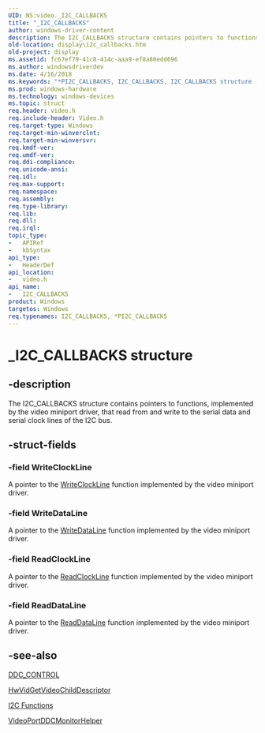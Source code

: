 ```yaml
---
UID: NS:video._I2C_CALLBACKS
title: "_I2C_CALLBACKS"
author: windows-driver-content
description: The I2C_CALLBACKS structure contains pointers to functions, implemented by the video miniport driver, that read from and write to the serial data and serial clock lines of the I2C bus.
old-location: display\i2c_callbacks.htm
old-project: display
ms.assetid: fc67ef79-41c8-414c-aaa9-ef8a80edd696
ms.author: windowsdriverdev
ms.date: 4/16/2018
ms.keywords: "*PI2C_CALLBACKS, I2C_CALLBACKS, I2C_CALLBACKS structure [Display Devices], PI2C_CALLBACKS, PI2C_CALLBACKS structure pointer [Display Devices], Video_Structs_fc21393a-6df2-4b4f-89be-2d3ac46dfcd7.xml, _I2C_CALLBACKS, display.i2c_callbacks, video/I2C_CALLBACKS, video/PI2C_CALLBACKS"
ms.prod: windows-hardware
ms.technology: windows-devices
ms.topic: struct
req.header: video.h
req.include-header: Video.h
req.target-type: Windows
req.target-min-winverclnt: 
req.target-min-winversvr: 
req.kmdf-ver: 
req.umdf-ver: 
req.ddi-compliance: 
req.unicode-ansi: 
req.idl: 
req.max-support: 
req.namespace: 
req.assembly: 
req.type-library: 
req.lib: 
req.dll: 
req.irql: 
topic_type:
-	APIRef
-	kbSyntax
api_type:
-	HeaderDef
api_location:
-	video.h
api_name:
-	I2C_CALLBACKS
product: Windows
targetos: Windows
req.typenames: I2C_CALLBACKS, *PI2C_CALLBACKS
---
```


# _I2C_CALLBACKS structure


## -description


The I2C_CALLBACKS structure contains pointers to functions, implemented by the video miniport driver, that read from and write to the serial data and serial clock lines of the I2C bus.


## -struct-fields




### -field WriteClockLine

A pointer to the <a href="https://msdn.microsoft.com/4dfd6223-420e-4087-b5bd-8277575321f7">WriteClockLine</a> function implemented by the video miniport driver.


### -field WriteDataLine

A pointer to the <a href="https://msdn.microsoft.com/3f860619-a479-4291-b3f3-ea4d309beee7">WriteDataLine</a> function implemented by the video miniport driver.


### -field ReadClockLine

A pointer to the <a href="https://msdn.microsoft.com/1051a234-ef63-454e-8957-292e86f4efcd">ReadClockLine</a> function implemented by the video miniport driver.


### -field ReadDataLine

A pointer to the <a href="https://msdn.microsoft.com/071000a3-c1b7-47fd-aec7-9e9f32edddf6">ReadDataLine</a> function implemented by the video miniport driver.


## -see-also




<a href="https://msdn.microsoft.com/library/windows/hardware/ff549272">DDC_CONTROL</a>



<a href="https://msdn.microsoft.com/175030c1-95d9-4a3b-976c-16e04852cb91">HwVidGetVideoChildDescriptor</a>



<a href="https://msdn.microsoft.com/library/windows/hardware/ff567383">I2C Functions</a>



<a href="https://msdn.microsoft.com/library/windows/hardware/ff570290">VideoPortDDCMonitorHelper</a>
 

 

